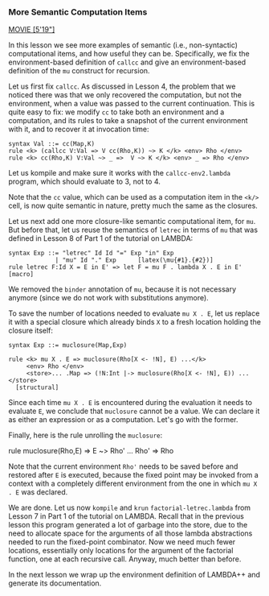 <!-- Copyright (c) 2014-2016 K Team. All Rights Reserved. -->

### More Semantic Computation Items

[MOVIE [5'19"]](http://youtu.be/dP3FW0kZN6k)

In this lesson we see more examples of semantic (i.e., non-syntactic)
computational items, and how useful they can be.  Specifically, we fix the
environment-based definition of `callcc` and give an environment-based
definition of the `mu` construct for recursion.

Let us first fix `callcc`.  As discussed in Lesson 4, the problem that we
noticed there was that we only recovered the computation, but not the
environment, when a value was passed to the current continuation.  This is
quite easy to fix: we modify `cc` to take both an environment and a
computation, and its rules to take a snapshot of the current environment with
it, and to recover it at invocation time:

    syntax Val ::= cc(Map,K)
    rule <k> (callcc V:Val => V cc(Rho,K)) ~> K </k> <env> Rho </env>
    rule <k> cc(Rho,K) V:Val ~> _ =>  V ~> K </k> <env> _ => Rho </env>

Let us kompile and make sure it works with the `callcc-env2.lambda` program,
which should evaluate to 3, not to 4.

Note that the `cc` value, which can be used as a computation item in the `<k/>`
cell, is now quite semantic in nature, pretty much the same as the closures.

Let us next add one more closure-like semantic computational item, for `mu`.
But before that, let us reuse the semantics of `letrec` in terms of `mu` that
was defined in Lesson 8 of Part 1 of the tutorial on LAMBDA:

    syntax Exp ::= "letrec" Id Id "=" Exp "in" Exp
                 | "mu" Id "." Exp      [latex(\mu{#1}.{#2})]
    rule letrec F:Id X = E in E' => let F = mu F . lambda X . E in E'    [macro]

We removed the `binder` annotation of `mu`, because it is not necessary
anymore (since we do not work with substitutions anymore).

To save the number of locations needed to evaluate `mu X . E`, let us replace
it with a special closure which already binds `X` to a fresh location holding
the closure itself:

    syntax Exp ::= muclosure(Map,Exp)
    
    rule <k> mu X . E => muclosure(Rho[X <- !N], E) ...</k>
         <env> Rho </env>
         <store>... .Map => (!N:Int |-> muclosure(Rho[X <- !N], E)) ...</store>
      [structural]

Since each time `mu X . E` is encountered during the evaluation it needs to
evaluate `E`, we conclude that `muclosure` cannot be a value.  We can declare
it as either an expression or as a computation.  Let's go with the former.

Finally, here is the rule unrolling the `muclosure`:

  rule <k> muclosure(Rho,E) => E ~> Rho' ...</k>
       <env> Rho' => Rho </env>

Note that the current environment `Rho'` needs to be saved before and
restored after `E` is executed, because the fixed point may be invoked
from a context with a completely different environment from the one
in which `mu X . E` was declared.

We are done.  Let us now `kompile` and `krun` `factorial-letrec.lambda` from
Lesson 7 in Part 1 of the tutorial on LAMBDA.  Recall that in the previous
lesson this program generated a lot of garbage into the store, due to the
need to allocate space for the arguments of all those lambda abstractions
needed to run the fixed-point combinator.  Now we need much fewer locations,
essentially only locations for the argument of the factorial function, one at
each recursive call.  Anyway, much better than before.

In the next lesson we wrap up the environment definition of LAMBDA++ and
generate its documentation.
